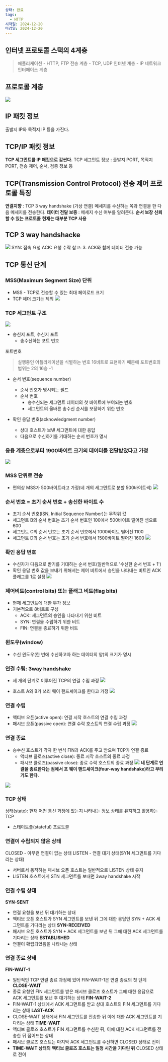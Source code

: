 ```yaml
---
상태: 완료
tags:
  - HTTP
시작일: 2024-12-20
마감일: 2024-12-20
---
```

## 인터넷 프로토콜 스택의 4계층
>애플리케이션 - HTTP, FTP
전송 계층 - TCP, UDP
인터넷 계층 - IP
네트워크 인터페이스 계층

## 프로토콜 계층
![](https://i.imgur.com/zzsSWgB.png)

## IP 패킷 정보
출발지 IP와 목적지 IP 등을 가진다.

## TCP/IP 패킷 정보
**TCP 세그먼트를 IP 패킷으로 감싼다.**
TCP 세그먼트 정보 : 출발지 PORT, 목적지 PORT, 전송 제어, 순서, 검증 정보 등

## TCP(Transmission Control Protocol) 전송 제어 프로토콜 특징
**연결지향** : TCP 3 way handshake (가상 연결) 메세지를 수신하는 쪽과 연결을 한 다음 메세지를 전송한다.
**데이터 전달 보증** : 메세지 수신 여부를 알려준다.
**순서 보장**
**신뢰할 수 있는 프로토콜**
**현재는 대부분 TCP 사용**

## TCP 3 way handshacke
![](https://i.imgur.com/9wGpWYC.png)
SYN: 접속 요청
ACK: 요청 수락
참고: 3. ACK와 함께 데이터 전송 가능

## TCP 통신 단계
### MSS(Maximum Segment Size) 단위
- MSS - TCP로 전송할 수 있는 최대 페이로드 크기
- TCP 헤더 크기는 제외
![](https://i.imgur.com/zDTnDrs.png)

### TCP 세그먼트 구조
![](https://i.imgur.com/Vu9KZOs.png)
- 송신지 포트, 수신지 포트
	- 송수신하는 포트 번호

포트번호
> 실행중인 어플리케이션을 식별하는 번호 16비트로 표현하기 때문에 포트번호의 범위는 2의 16승 -1

- 순서 번호(sequence number)
	- 순서 번호가 명시되는 필드
	- 순서 번호
		- 송수신되는 세그먼트 데이터의 첫 바이트에 부여되는 번호
		- 세그먼트의 올바른 송수신 순서를 보장하기 위한 번호

- 확인 응답 번호(acknowledgment number)
	- 상대 호스트가 보낸 세그먼트에 대한 응답
	- 다음으로 수신하기를 기대하는 순서 번호가 명시



### 응용 계층으로부터 1900바이트 크기의 데이터를 전달받았다고 가정
![](https://i.imgur.com/H8djyxF.png)

### MSS 단위로 전송
- 편의상 MSS가 500바이트라고 가정(네 개의 세그먼트로 분할 500바이트씩)
![](https://i.imgur.com/J5Qwiii.png)

### 순서 번호 = 초기 순서 번호 + 송신한 바이트 수
- 초기 순서 번호(ISN, Initial Sequence Number)는 무작위 값
- 세그먼트 B의 순서 번호는 초기 순서 번호인 100에서 500바이트 떨어진 셈으로 600
- 세그먼트 C의 순서 번호는 초기 순서 번호에서 1000바이트 떨어진 1100
- 세그먼트 D의 순서 번호는 초기 순서 번호에서 1500바이트 떨어진 1600
![](https://i.imgur.com/d0fmidG.png)

### 확인 응답 번호
- 수신자가 다음으로 받기를 기대하는 순서 번호(일반적으로 '수신한 순서 번호 + 1')
- 확인 응답 번호 값을 보내기 위해서는 제어 비트에서 승인을 나타내는 비트인 ACK 플래그를 1로 설정
![](https://i.imgur.com/S0lJhEx.png)

### 제어비트(control bits) 또는 플래그 비트(flag bits)
- 현재 세그먼트에 대한 부가 정보
- 기본적으로 8비트로 구성
	- ACK: 세그먼트의 승인을 나타내기 위한 비트
	- SYN: 연결을 수립하기 위한 비트
	- FIN: 연결을 종료하기 위한 비트

### 윈도우(window)
- 수신 윈도우(한 번에 수신하고자 하는 데이터의 양)의 크기가 명시

### 연결 수립: 3way handshake
- 세 개의 단계로 이루어진 TCP의 연결 수립 과정
![](https://i.imgur.com/Wm1OMo5.png)
 
 - 호스트 A와 B가 쓰리 웨이 핸드셰이크를 한다고 가정
![](https://i.imgur.com/OPu1KOd.png)


### 연결 수립
- 액티브 오픈(active open): 연결 시작 호스트의 연결 수립 과정
- 패시브 오픈(passive open): 연결 수락 호스트의 연결 수립 과정
![](https://i.imgur.com/85LqBIH.png)

### 연결 종료
- 송수신 호스트가 각자 한 번식 FIN과 ACK를 주고 받으며 TCP가 연결 종료
	- 액티브 클로즈(active close): 종료 시작 호스트의 종료 과정
	- 패시브 클로즈(passive close): 종료 수락 호스트의 종료 과정
![](https://i.imgur.com/u7bQFvl.png)
**네 단계로 연결을 종료한다는 점에서 포 웨이 핸드셰이크(four-way handshake)라고 부리기도 한다.**

![](https://i.imgur.com/7eMw0vW.png)

### TCP 상태
상태(state): 현재 어떤 통신 과정에 있는지 나타내는 정보
상태를 유지하고 활용하는 TCP
- 스테이트풀(stateful) 프로토콜

### 연결이 수립되지 않은 상태
CLOSED - 아무런 연결이 없는 상태
LISTEN - 연결 대기 상태(SYN 세그먼트를 기다리는 상태)
- 서버로서 동작하는 패시브 오픈 호스트는 일반적으로 LISTEN 상태 유지
- LISTEN 호스트에게 STN 세그먼트를 보내면 3way handshake 시작

### 연결 수립 상태
**SYN-SENT**
- 연결 요청을 보낸 뒤 대기하는 상태
- 액티브 오픈 호스트가 SYN 세그먼트를 보낸 뒤 그에 대한 응답인 SYN + ACK 세그먼트를 기다리는 상태
**SYN-RECEIVED**
- 패시브 오픈 호스트가 SYN + ACK 세그먼트를 보낸 뒤 그에 대한 ACK 세그먼트를 기다리는 상태
**ESTABLISHED**
- 연결이 확립되었음을 나타내는 상태

### 연결 종료 상태
**FIN-WAIT-1**
- 일반적인 TCP 연결 종료 과정에 있어 FIN-WAIT-1은 연결 종료의 첫 단계
**CLOSE-WAIT**
- 종료 요청인 FIN 세그먼트를 받은 패시브 클로즈 호스트가  그에 대한 응답으로 ACK 세그먼트를 보낸 후 대기하는 상태
**FIN-WAIT-2**
-  FIN-WAIT-1 상태에서 ACK 세그먼트를 받고 상대 호스트의 FIN 세그먼트를 기다리는 상태
**LAST-ACK**
- CLOSE-WAIT 상태에서 FIN 세그먼트를 전송한 뒤 이에 대한 ACK 세그먼트를 기다리는 상태
**TIME-WAIT**
- 액티브 클로즈 호스트가 FIN 세그먼트를 수신한 뒤, 이에 대한 ACK 세그먼트를 전송한 뒤 접어드는 상태
- 패시브 클로즈 호스트는 마지막 ACK 세그먼트를 수신하면 CLOSED 상태로 전이 
- **TIME-WAIT 상태의** **액티브 클로즈 호스트는 일정 시간을 기다린 뒤** CLOSED 상태로 전이 